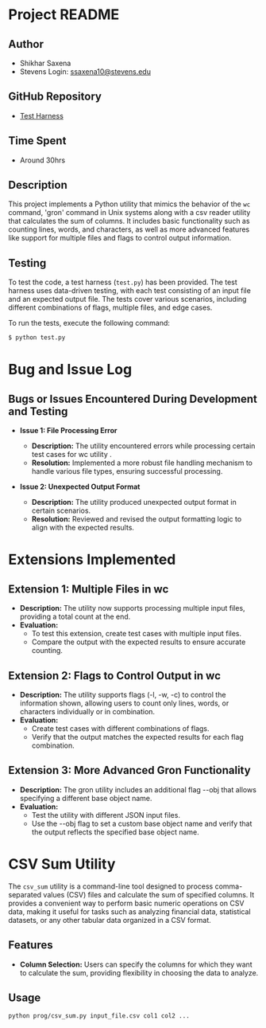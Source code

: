 
# Project README

## Author
- Shikhar Saxena
- Stevens Login: ssaxena10@stevens.edu

## GitHub Repository
- [Test Harness](https://github.com/Shikhar253/CS515-PROJECT-1)

## Time Spent
- Around 30hrs

## Description
This project implements a Python utility that mimics the behavior of the `wc` command, 'gron' command in Unix systems along with a csv reader utility that calculates the sum of columns. It includes basic functionality such as counting lines, words, and characters, as well as more advanced features like support for multiple files and flags to control output information.

## Testing
To test the code, a test harness (`test.py`) has been provided. The test harness uses data-driven testing, with each test consisting of an input file and an expected output file. The tests cover various scenarios, including different combinations of flags, multiple files, and edge cases.

To run the tests, execute the following command:
```bash
$ python test.py
 ```


# Bug and Issue Log

## Bugs or Issues Encountered During Development and Testing

- **Issue 1: File Processing Error**
  - **Description:** The utility encountered errors while processing certain test cases for wc utility .
  - **Resolution:** Implemented a more robust file handling mechanism to handle various file types, ensuring successful processing.

- **Issue 2: Unexpected Output Format**
  - **Description:** The utility produced unexpected output format in certain scenarios.
  - **Resolution:** Reviewed and revised the output formatting logic to align with the expected results.


# Extensions Implemented

## Extension 1: Multiple Files in wc 

- **Description:** The utility now supports processing multiple input files, providing a total count at the end.
- **Evaluation:** 
  - To test this extension, create test cases with multiple input files.
  - Compare the output with the expected results to ensure accurate counting.

## Extension 2: Flags to Control Output in wc

- **Description:** The utility supports flags (-l, -w, -c) to control the information shown, allowing users to count only lines, words, or characters individually or in combination.
- **Evaluation:** 
  - Create test cases with different combinations of flags.
  - Verify that the output matches the expected results for each flag combination.

## Extension 3: More Advanced Gron Functionality 

- **Description:** The gron utility includes an additional flag --obj that allows specifying a different base object name.
- **Evaluation:** 
  - Test the utility with different JSON input files.
  - Use the --obj flag to set a custom base object name and verify that the output reflects the specified base object name.
# CSV Sum Utility

The `csv_sum` utility is a command-line tool designed to process comma-separated values (CSV) files and calculate the sum of specified columns. It provides a convenient way to perform basic numeric operations on CSV data, making it useful for tasks such as analyzing financial data, statistical datasets, or any other tabular data organized in a CSV format.

## Features

- **Column Selection:** Users can specify the columns for which they want to calculate the sum, providing flexibility in choosing the data to analyze.

## Usage

```bash
python prog/csv_sum.py input_file.csv col1 col2 ...
```

